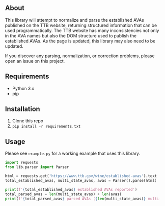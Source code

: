 ## About

This library will attempt to normalize and parse the established AVAs published on the
TTB website, returning structured information that can be used programmatically. The TTB website has many inconsistencies not only in the AVA names but also the DOM structure used to publish the established AVAs. As the page is updated, this library may also need to be updated.

If you discover any parsing, normalization, or correction problems, please open an issue on this project.

## Requirements

* Python 3.x
* pip

## Installation

1. Clone this repo
2. `pip install -r requirements.txt`

## Usage

Please see `example.py` for a working example that uses this library.

```python
import requests
from lib.parser import Parser

html = requests.get('https://www.ttb.gov/wine/established-avas').text
total_established_avas, multi_state_avas, avas = Parser().parse(html)

print(f'{total_established_avas} established AVAs reported')
total_parsed_avas = len(multi_state_avas) + len(avas)
print(f'{total_parsed_avas} parsed AVAs ({len(multi_state_avas)} multi-state AVAs, {len(avas)} AVAs)')
```
